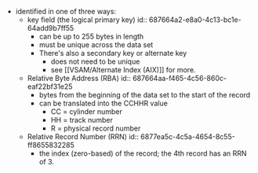 - identified in one of three ways:
	- key field (the logical primary key)
	  id:: 687664a2-e8a0-4c13-bc1e-64add9b7ff55
		- can be up to 255 bytes in length
		- must be unique across the data set
		- There's also a secondary key or alternate key
			- does not need to be unique
			- see  [[VSAM/Alternate Index (AIX)]] for more.
	- Relative Byte Address (RBA)
	  id:: 687664aa-f465-4c56-860c-eaf22bf31e25
		- bytes from the beginning of the data set to the start of the record
		- can be translated into the CCHHR value
			- CC = cylinder number
			- HH = track number
			- R = physical record number
	- Relative Record Number (RRN)
	  id:: 6877ea5c-4c5a-4654-8c55-ff8655832285
		- the index (zero-based) of the record; the 4th record has an RRN of 3.